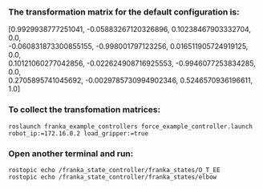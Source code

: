 ### The transformation matrix for the default configuration is:
[0.9929938777251041, -0.05883267120326896, 0.10238467903332704, 0.0,  
 -0.060831873300855155, -0.998001797123256, 0.016511905724919125, 0.0,  
 0.10121060277042856, -0.022624908716925553, -0.9946077253834285, 0.0,  
 0.2705895741045692, -0.0029785730994902346, 0.5246570936196611, 1.0]  

### To collect the transfomation matrices:
```
roslaunch franka_example_controllers force_example_controller.launch robot_ip:=172.16.0.2 load_gripper:=true
```
### Open another terminal and run:
```
rostopic echo /franka_state_controller/franka_states/O_T_EE
rostopic echo /franka_state_controller/franka_states/elbow
```
